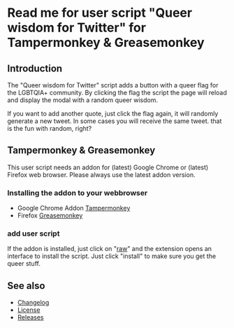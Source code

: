 # Read me for user script "Queer wisdom for Twitter" for Tampermonkey & Greasemonkey

## Introduction

The "Queer wisdom for Twitter" script adds a button with a queer flag for the LGBTQIA+ community. By clicking the flag
the script the page will reload and display the modal with a random queer wisdom.

If you want to add another quote, just click the flag again, it will randomly generate a new tweet. In some cases you
will receive the same tweet. that is the fun with random, right?

## Tampermonkey & Greasemonkey

This user script needs an addon for (latest) Google Chrome or (latest) Firefox web browser. Please always use the latest
addon version.

### Installing the addon to your webbrowser

- Google Chrome Addon [Tampermonkey](https://www.tampermonkey.net/)
- Firefox [Greasemonkey](https://www.greasespot.net/)

### add user script

If the addon is installed, just click on
"[raw](https://github.com/stephfuchs/queer-wisdom-for-twitter-userscript/raw/master/queer-wisdom-for-twitter.user.js)"
and the extension opens an interface to install the script. Just click "install" to make sure you get the queer stuff.

## See also

- [Changelog](https://github.com/stephfuchs/queer-wisdom-for-twitter-userscript/blob/master/CHANGELOG.md)
- [License](https://github.com/stephfuchs/queer-wisdom-for-twitter-userscript/blob/master/LICENSE)
- [Releases](https://github.com/stephfuchs/queer-wisdom-for-twitter-userscript/releases)
